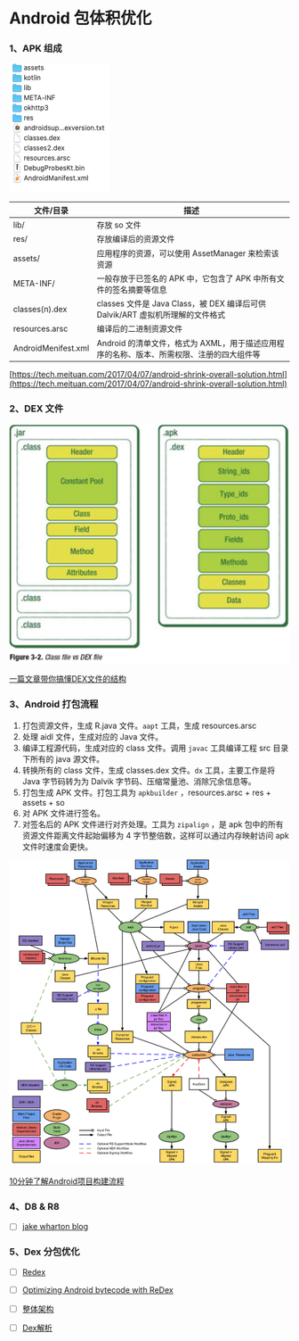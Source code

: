 # Android 包体积优化

### 1、APK 组成

![](./pics/app.jpg)

| 文件/目录           | 描述                                                         |
| ------------------- | ------------------------------------------------------------ |
| lib/                | 存放 so 文件                                                 |
| res/                | 存放编译后的资源文件                                         |
| assets/             | 应用程序的资源，可以使用 AssetManager 来检索该资源           |
| META-INF/           | 一般存放于已签名的 APK 中，它包含了 APK 中所有文件的签名摘要等信息 |
| classes(n).dex      | classes 文件是 Java Class，被 DEX 编译后可供 Dalvik/ART 虚拟机所理解的文件格式 |
| resources.arsc      | 编译后的二进制资源文件                                       |
| AndroidMenifest.xml | Android 的清单文件，格式为 AXML，用于描述应用程序的名称、版本、所需权限、注册的四大组件等 |

[https://tech.meituan.com/2017/04/07/android-shrink-overall-solution.html](https://tech.meituan.com/2017/04/07/android-shrink-overall-solution.html)

### 2、DEX 文件

![dex](./pics/dex.png)

[一篇文章带你搞懂DEX文件的结构](https://blog.csdn.net/sinat_18268881/article/details/55832757)

### 3、Android 打包流程

1. 打包资源文件，生成 R.java 文件。`aapt` 工具，生成 resources.arsc
2. 处理 aidl 文件，生成对应的 Java 文件。
3. 编译工程源代码，生成对应的 class 文件。调用 `javac` 工具编译工程 src 目录下所有的 java 源文件。
4. 转换所有的 class 文件，生成 classes.dex 文件。`dx` 工具，主要工作是将 Java 字节码转为为 Dalvik 字节码、压缩常量池、消除冗余信息等。
5. 打包生成 APK 文件。打包工具为 `apkbuilder` ，resources.arsc + res + assets + so
6. 对 APK 文件进行签名。
7. 对签名后的 APK 文件进行对齐处理。工具为 `zipalign` ，是 apk 包中的所有资源文件距离文件起始偏移为 4 字节整倍数，这样可以通过内存映射访问 apk 文件时速度会更快。

![build-worlflow](./pics/build-workflow.png)



[10分钟了解Android项目构建流程](https://juejin.cn/post/6844903555795517453)

### 4、D8 & R8

- [ ] [jake wharton blog](https://jakewharton.com/blog/)

### 5、Dex 分包优化

- [ ] [Redex](https://fbredex.com/docs/installation)
- [ ] [Optimizing Android bytecode with ReDex](https://engineering.fb.com/2015/10/01/android/optimizing-android-bytecode-with-redex/)
- [ ] [整体架构](http://yourbay.me/all-about-tech/2020/05/12/redex-1-arch/)
- [ ] [Dex解析](http://yourbay.me/all-about-tech/2020/05/13/redex-2-parse-dex/)

